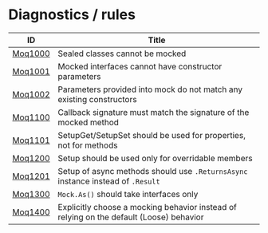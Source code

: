 # Diagnostics / rules

| ID | Title |
| --- | --- |
| [Moq1000](./Moq1000.md) | Sealed classes cannot be mocked |
| [Moq1001](./Moq1001.md) | Mocked interfaces cannot have constructor parameters |
| [Moq1002](./Moq1002.md) | Parameters provided into mock do not match any existing constructors |
| [Moq1100](./Moq1100.md) | Callback signature must match the signature of the mocked method |
| [Moq1101](./Moq1101.md) | SetupGet/SetupSet should be used for properties, not for methods |
| [Moq1200](./Moq1200.md) | Setup should be used only for overridable members |
| [Moq1201](./Moq1201.md) | Setup of async methods should use `.ReturnsAsync` instance instead of `.Result` |
| [Moq1300](./Moq1300.md) | `Mock.As()` should take interfaces only |
| [Moq1400](./Moq1400.md) | Explicitly choose a mocking behavior instead of relying on the default (Loose) behavior |
